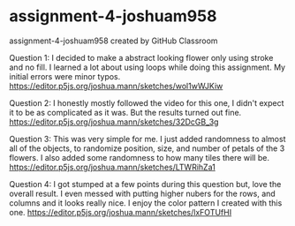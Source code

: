 # assignment-4-joshuam958
assignment-4-joshuam958 created by GitHub Classroom

Question 1: I decided to make a abstract looking flower only using stroke and no fill. I learned a lot about using loops while doing this assignment. My initial errors were minor typos.
https://editor.p5js.org/joshua.mann/sketches/wol1wWJKiw

Question 2: I honestly mostly followed the video for this one, I didn't expect it to be as complicated as it was. But the results turned out fine.
https://editor.p5js.org/joshua.mann/sketches/32DcGB_3g

Question 3: This was very simple for me. I just added randomness to almost all of the objects, to randomize position, size, and number of petals of the 3 flowers. I also added some randomness to how many tiles there will be.
https://editor.p5js.org/joshua.mann/sketches/LTWRihZa1

Question 4: I got stumped at a few points during this question but, love the overall result. I even messed with putting higher nubers for the rows, and columns and it looks really nice. I enjoy the color pattern I created with this one.
https://editor.p5js.org/joshua.mann/sketches/lxFOTUfHI

